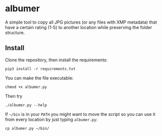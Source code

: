 # albumer

A simple tool to copy all JPG pictures (or any files with XMP metadata)
that have a certain rating (1-5) to another location while preserving the folder structure.


## Install

Clone the repository, then install the requirements:
```
pip3 install -r requirements.txt
```
You can make the file executable:
```
chmod +x albumer.py
```
Then try
```
./albumer.py --help
```

If `~/bin` is in your `PATH` you might want to move the script so you can use it from every location by just typing `albumer.py`:
```
cp albumer.py ~/bin/
```  

